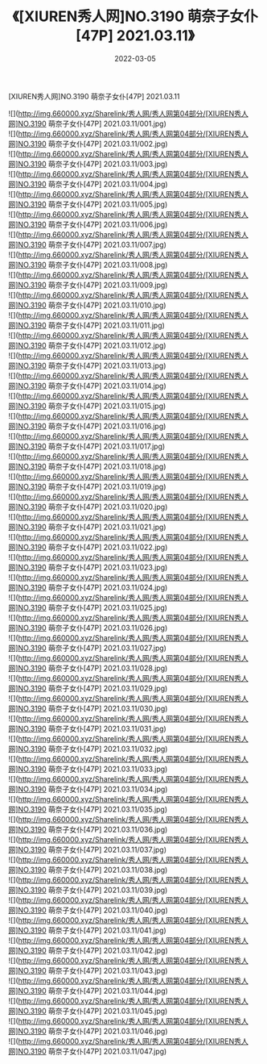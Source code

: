 ﻿---
layout: post
title:  《[XIUREN秀人网]NO.3190 萌奈子女仆[47P] 2021.03.11》
date:   2022-03-05
img: http://img.660000.xyz/Sharelink/秀人网/秀人网第04部分/[XIUREN秀人网]NO.3190 萌奈子女仆[47P] 2021.03.11/000.jpg
categories: [美女, 清纯, 唯美]
---

[XIUREN秀人网]NO.3190 萌奈子女仆[47P] 2021.03.11

 ![](http://img.660000.xyz/Sharelink/秀人网/秀人网第04部分/[XIUREN秀人网]NO.3190 萌奈子女仆[47P] 2021.03.11/001.jpg) <br>![](http://img.660000.xyz/Sharelink/秀人网/秀人网第04部分/[XIUREN秀人网]NO.3190 萌奈子女仆[47P] 2021.03.11/002.jpg) <br>![](http://img.660000.xyz/Sharelink/秀人网/秀人网第04部分/[XIUREN秀人网]NO.3190 萌奈子女仆[47P] 2021.03.11/003.jpg) <br>![](http://img.660000.xyz/Sharelink/秀人网/秀人网第04部分/[XIUREN秀人网]NO.3190 萌奈子女仆[47P] 2021.03.11/004.jpg) <br>![](http://img.660000.xyz/Sharelink/秀人网/秀人网第04部分/[XIUREN秀人网]NO.3190 萌奈子女仆[47P] 2021.03.11/005.jpg) <br>![](http://img.660000.xyz/Sharelink/秀人网/秀人网第04部分/[XIUREN秀人网]NO.3190 萌奈子女仆[47P] 2021.03.11/006.jpg) <br>![](http://img.660000.xyz/Sharelink/秀人网/秀人网第04部分/[XIUREN秀人网]NO.3190 萌奈子女仆[47P] 2021.03.11/007.jpg) <br>![](http://img.660000.xyz/Sharelink/秀人网/秀人网第04部分/[XIUREN秀人网]NO.3190 萌奈子女仆[47P] 2021.03.11/008.jpg) <br>![](http://img.660000.xyz/Sharelink/秀人网/秀人网第04部分/[XIUREN秀人网]NO.3190 萌奈子女仆[47P] 2021.03.11/009.jpg) <br>![](http://img.660000.xyz/Sharelink/秀人网/秀人网第04部分/[XIUREN秀人网]NO.3190 萌奈子女仆[47P] 2021.03.11/010.jpg) <br>![](http://img.660000.xyz/Sharelink/秀人网/秀人网第04部分/[XIUREN秀人网]NO.3190 萌奈子女仆[47P] 2021.03.11/011.jpg) <br>![](http://img.660000.xyz/Sharelink/秀人网/秀人网第04部分/[XIUREN秀人网]NO.3190 萌奈子女仆[47P] 2021.03.11/012.jpg) <br>![](http://img.660000.xyz/Sharelink/秀人网/秀人网第04部分/[XIUREN秀人网]NO.3190 萌奈子女仆[47P] 2021.03.11/013.jpg) <br>![](http://img.660000.xyz/Sharelink/秀人网/秀人网第04部分/[XIUREN秀人网]NO.3190 萌奈子女仆[47P] 2021.03.11/014.jpg) <br>![](http://img.660000.xyz/Sharelink/秀人网/秀人网第04部分/[XIUREN秀人网]NO.3190 萌奈子女仆[47P] 2021.03.11/015.jpg) <br>![](http://img.660000.xyz/Sharelink/秀人网/秀人网第04部分/[XIUREN秀人网]NO.3190 萌奈子女仆[47P] 2021.03.11/016.jpg) <br>![](http://img.660000.xyz/Sharelink/秀人网/秀人网第04部分/[XIUREN秀人网]NO.3190 萌奈子女仆[47P] 2021.03.11/017.jpg) <br>![](http://img.660000.xyz/Sharelink/秀人网/秀人网第04部分/[XIUREN秀人网]NO.3190 萌奈子女仆[47P] 2021.03.11/018.jpg) <br>![](http://img.660000.xyz/Sharelink/秀人网/秀人网第04部分/[XIUREN秀人网]NO.3190 萌奈子女仆[47P] 2021.03.11/019.jpg) <br>![](http://img.660000.xyz/Sharelink/秀人网/秀人网第04部分/[XIUREN秀人网]NO.3190 萌奈子女仆[47P] 2021.03.11/020.jpg) <br>![](http://img.660000.xyz/Sharelink/秀人网/秀人网第04部分/[XIUREN秀人网]NO.3190 萌奈子女仆[47P] 2021.03.11/021.jpg) <br>![](http://img.660000.xyz/Sharelink/秀人网/秀人网第04部分/[XIUREN秀人网]NO.3190 萌奈子女仆[47P] 2021.03.11/022.jpg) <br>![](http://img.660000.xyz/Sharelink/秀人网/秀人网第04部分/[XIUREN秀人网]NO.3190 萌奈子女仆[47P] 2021.03.11/023.jpg) <br>![](http://img.660000.xyz/Sharelink/秀人网/秀人网第04部分/[XIUREN秀人网]NO.3190 萌奈子女仆[47P] 2021.03.11/024.jpg) <br>![](http://img.660000.xyz/Sharelink/秀人网/秀人网第04部分/[XIUREN秀人网]NO.3190 萌奈子女仆[47P] 2021.03.11/025.jpg) <br>![](http://img.660000.xyz/Sharelink/秀人网/秀人网第04部分/[XIUREN秀人网]NO.3190 萌奈子女仆[47P] 2021.03.11/026.jpg) <br>![](http://img.660000.xyz/Sharelink/秀人网/秀人网第04部分/[XIUREN秀人网]NO.3190 萌奈子女仆[47P] 2021.03.11/027.jpg) <br>![](http://img.660000.xyz/Sharelink/秀人网/秀人网第04部分/[XIUREN秀人网]NO.3190 萌奈子女仆[47P] 2021.03.11/028.jpg) <br>![](http://img.660000.xyz/Sharelink/秀人网/秀人网第04部分/[XIUREN秀人网]NO.3190 萌奈子女仆[47P] 2021.03.11/029.jpg) <br>![](http://img.660000.xyz/Sharelink/秀人网/秀人网第04部分/[XIUREN秀人网]NO.3190 萌奈子女仆[47P] 2021.03.11/030.jpg) <br>![](http://img.660000.xyz/Sharelink/秀人网/秀人网第04部分/[XIUREN秀人网]NO.3190 萌奈子女仆[47P] 2021.03.11/031.jpg) <br>![](http://img.660000.xyz/Sharelink/秀人网/秀人网第04部分/[XIUREN秀人网]NO.3190 萌奈子女仆[47P] 2021.03.11/032.jpg) <br>![](http://img.660000.xyz/Sharelink/秀人网/秀人网第04部分/[XIUREN秀人网]NO.3190 萌奈子女仆[47P] 2021.03.11/033.jpg) <br>![](http://img.660000.xyz/Sharelink/秀人网/秀人网第04部分/[XIUREN秀人网]NO.3190 萌奈子女仆[47P] 2021.03.11/034.jpg) <br>![](http://img.660000.xyz/Sharelink/秀人网/秀人网第04部分/[XIUREN秀人网]NO.3190 萌奈子女仆[47P] 2021.03.11/035.jpg) <br>![](http://img.660000.xyz/Sharelink/秀人网/秀人网第04部分/[XIUREN秀人网]NO.3190 萌奈子女仆[47P] 2021.03.11/036.jpg) <br>![](http://img.660000.xyz/Sharelink/秀人网/秀人网第04部分/[XIUREN秀人网]NO.3190 萌奈子女仆[47P] 2021.03.11/037.jpg) <br>![](http://img.660000.xyz/Sharelink/秀人网/秀人网第04部分/[XIUREN秀人网]NO.3190 萌奈子女仆[47P] 2021.03.11/038.jpg) <br>![](http://img.660000.xyz/Sharelink/秀人网/秀人网第04部分/[XIUREN秀人网]NO.3190 萌奈子女仆[47P] 2021.03.11/039.jpg) <br>![](http://img.660000.xyz/Sharelink/秀人网/秀人网第04部分/[XIUREN秀人网]NO.3190 萌奈子女仆[47P] 2021.03.11/040.jpg) <br>![](http://img.660000.xyz/Sharelink/秀人网/秀人网第04部分/[XIUREN秀人网]NO.3190 萌奈子女仆[47P] 2021.03.11/041.jpg) <br>![](http://img.660000.xyz/Sharelink/秀人网/秀人网第04部分/[XIUREN秀人网]NO.3190 萌奈子女仆[47P] 2021.03.11/042.jpg) <br>![](http://img.660000.xyz/Sharelink/秀人网/秀人网第04部分/[XIUREN秀人网]NO.3190 萌奈子女仆[47P] 2021.03.11/043.jpg) <br>![](http://img.660000.xyz/Sharelink/秀人网/秀人网第04部分/[XIUREN秀人网]NO.3190 萌奈子女仆[47P] 2021.03.11/044.jpg) <br>![](http://img.660000.xyz/Sharelink/秀人网/秀人网第04部分/[XIUREN秀人网]NO.3190 萌奈子女仆[47P] 2021.03.11/045.jpg) <br>![](http://img.660000.xyz/Sharelink/秀人网/秀人网第04部分/[XIUREN秀人网]NO.3190 萌奈子女仆[47P] 2021.03.11/046.jpg) <br>![](http://img.660000.xyz/Sharelink/秀人网/秀人网第04部分/[XIUREN秀人网]NO.3190 萌奈子女仆[47P] 2021.03.11/047.jpg) <br>